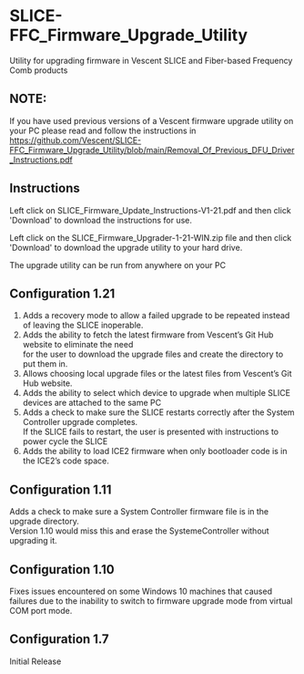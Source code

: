 # SLICE-FFC_Firmware_Upgrade_Utility
Utility for upgrading firmware in Vescent SLICE and Fiber-based Frequency Comb products
## NOTE:
  If you have used previous versions of a Vescent firmware upgrade utility on your PC please read and follow the instructions in     
  https://github.com/Vescent/SLICE-FFC_Firmware_Upgrade_Utility/blob/main/Removal_Of_Previous_DFU_Driver_Instructions.pdf

## Instructions
  Left click on SLICE_Firmware_Update_Instructions-V1-21.pdf and then click 'Download' to download the instructions for use.

  Left click on the SLICE_Firmware_Upgrader-1-21-WIN.zip file and then click 'Download' to download the upgrade utility to your hard drive.
  
  The upgrade utility can be run from anywhere on your PC
  
  
## Configuration 1.21
  1) Adds a recovery mode to allow a failed upgrade to be repeated instead of leaving the SLICE inoperable.  
  2) Adds the ability to fetch the latest firmware from Vescent’s Git Hub website to eliminate the need  
     for the user to download the upgrade files and create the directory to put them in.
  3) Allows choosing local upgrade files or the latest files from Vescent’s Git Hub website.  
  4) Adds the ability to select which device to upgrade when multiple SLICE devices are attached to the same PC  
  5) Adds a check to make sure the SLICE restarts correctly after the System Controller upgrade completes.  
     If the SLICE fails to restart, the user is presented with instructions to power cycle the SLICE
  6) Adds the ability to load ICE2 firmware when only bootloader code is in the ICE2’s code space. 
## Configuration 1.11
  Adds a check to make sure a System Controller firmware file is in the upgrade directory.  
  Version 1.10 would miss this and erase the SystemeController without upgrading it.
## Configuration 1.10
  Fixes issues encountered on some Windows 10 machines that caused failures due to the inability to switch to firmware upgrade mode from virtual COM port mode.
## Configuration 1.7
  Initial Release  
  
